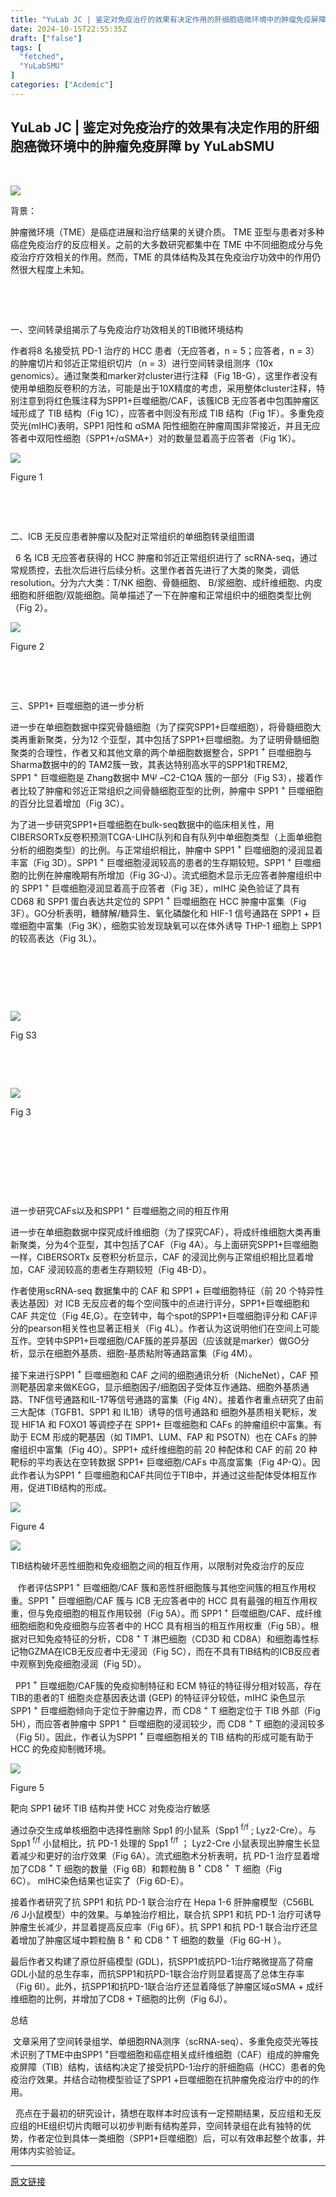 ```yaml
---
title: "YuLab JC | 鉴定对免疫治疗的效果有决定作用的肝细胞癌微环境中的肿瘤免疫屏障"
date: 2024-10-15T22:55:35Z
draft: ["false"]
tags: [
  "fetched",
  "YuLabSMU"
]
categories: ["Acdemic"]
---
```

YuLab JC | 鉴定对免疫治疗的效果有决定作用的肝细胞癌微环境中的肿瘤免疫屏障 by YuLabSMU
------
<div><p data-mpa-powered-by="yiban.io"><br></p><p><span><img data-imgfileid="100012538" data-ratio="1.28125" data-type="png" data-w="832" data-src="https://mmbiz.qpic.cn/mmbiz_png/MPBFtnFrw4kv6hPg7v4okVV85fibNAiacyIOXgYzkxYFC1aJ5yV6l0C6Fvib8L915epIJav0O8IPbwpQe1g84KJhg/640?wx_fmt=png" src="https://mmbiz.qpic.cn/mmbiz_png/MPBFtnFrw4kv6hPg7v4okVV85fibNAiacyIOXgYzkxYFC1aJ5yV6l0C6Fvib8L915epIJav0O8IPbwpQe1g84KJhg/640?wx_fmt=png"></span></p><p><span>背景：</span></p><p><span>肿瘤微环境（TME）是癌症进展和治疗结果的关键介质。 TME 亚型与患者对多种癌症免疫治疗的反应相关。之前的大多数研究都集中在 TME 中不同细胞成分与免疫治疗疗效相关的作用。然而，TME 的具体结构及其在免疫治疗功效中的作用仍然很大程度上未知。</span></p><p><span>          <p> </p></span></p><p><span>一、空间转录组揭示了与免疫治疗功效相关的TIB微环境结构</span>    <page></page></p><p><span>作者将8 名接受抗 PD-1 治疗的 HCC 患者（无应答者，n = 5；应答者，n = 3）的肿瘤切片和邻近正常组织切片（n = 3）进行空间转录组测序（10x genomics）。通过聚类和marker对cluster进行注释（Fig 1B-G），这里作者没有使用单细胞反卷积的方法，可能是出于10X精度的考虑，采用整体cluster注释，特别注意到将红色簇注释为SPP1+巨噬细胞/CAF，该簇ICB 无应答者中包围肿瘤区域形成了 TIB 结构（Fig 1C），应答者中则没有形成 TIB 结构（Fig 1F）。多重免疫荧光(mIHC)表明，SPP1 阳性和 αSMA 阳性细胞在肿瘤周围非常接近，并且无应答者中双阳性细胞（SPP1+/αSMA+）对的数量显着高于应答者（Fig 1K）。</span>    <page></page></p><p><span><img data-imgfileid="100012540" data-ratio="1.1972222222222222" data-type="jpeg" data-w="1080" data-src="https://mmbiz.qpic.cn/mmbiz_jpg/MPBFtnFrw4kv6hPg7v4okVV85fibNAiacyynOia4X9nEUhhniaCZsZQUrLYFlASewdLSJ8DkWrOLH41GZ8MjjsQ8ZA/640?wx_fmt=jpeg" src="https://mmbiz.qpic.cn/mmbiz_jpg/MPBFtnFrw4kv6hPg7v4okVV85fibNAiacyynOia4X9nEUhhniaCZsZQUrLYFlASewdLSJ8DkWrOLH41GZ8MjjsQ8ZA/640?wx_fmt=jpeg"></span><span></span></p><p><span>Figure 1</span></p><p><span>          <p> </p></span></p><p><span>二、ICB 无反应患者肿瘤以及配对正常组织的单细胞转录组图谱</span></p><p><span><span>  </span></span><span>6 名 ICB 无应答者获得的 HCC 肿瘤和邻近正常组织进行了 scRNA-seq，通过常规质控，去批次后进行后续分析。这里作者首先进行了大类的聚类，调低resolution。分为六大类：T/NK 细胞、骨髓细胞、 B/浆细胞、成纤维细胞、内皮细胞和肝细胞/双能细胞。简单描述了一下在肿瘤和正常组织中的细胞类型比例（Fig 2）。</span>    <page></page></p><p><span><img data-imgfileid="100012537" data-ratio="1.2092592592592593" data-type="jpeg" data-w="1080" data-src="https://mmbiz.qpic.cn/mmbiz_jpg/MPBFtnFrw4kv6hPg7v4okVV85fibNAiacyWmZT8bpEej4zQArmoonnib7Yl9FaYoGllS6Q1vv7sdedbiadqeeg9Vtg/640?wx_fmt=jpeg" src="https://mmbiz.qpic.cn/mmbiz_jpg/MPBFtnFrw4kv6hPg7v4okVV85fibNAiacyWmZT8bpEej4zQArmoonnib7Yl9FaYoGllS6Q1vv7sdedbiadqeeg9Vtg/640?wx_fmt=jpeg"></span><span></span></p><p><span>Figure 2</span></p><p><span>          <p> </p></span></p><p><span>三、SPP1+ 巨噬细胞的进一步分析</span></p><p><span>进一步在单细胞数据中探究骨髓细胞（为了探究SPP1+巨噬细胞），将骨髓细胞大类再重新聚类，分为12 个亚型，其中包括了SPP1+巨噬细胞。为了证明骨髓细胞聚类的合理性，作者又和其他文章的两个单细胞数据整合，SPP1 </span><span><sup>+</sup></span><span> 巨噬细胞与Sharma数据中的的 TAM2簇一致，其表达特别高水平的SPP1和TREM2, </span><span>SPP1 </span><span><sup>+</sup></span><span> 巨噬细胞是 Zhang数据中 MΨ –C2-C1QA 簇的一部分（Fig S3），接着作者比较了肿瘤和邻近正常组织之间骨髓细胞亚型的比例，肿瘤中 SPP1 </span><span><sup>+</sup></span><span> 巨噬细胞的百分比显着增加（Fig 3C）。</span>    <page></page></p><p><span>为了进一步研究SPP1+巨噬细胞在bulk-seq数据中的临床相关性，用CIBERSORTx反卷积预测TCGA-LIHC队列和自有队列中单细胞类型（上面单细胞分析的细胞类型）的比例。与正常组织相比，肿瘤中 SPP1 </span><span><sup>+</sup></span><span> 巨噬细胞的浸润显着丰富（Fig 3D）。SPP1 </span><span><sup>+</sup></span><span> 巨噬细胞浸润较高的患者的生存期较短。SPP1 </span><span><sup>+</sup></span><span> 巨噬细胞的比例在肿瘤晚期有所增加（Fig 3G-J）。流式细胞术显示无应答者肿瘤组织中的 SPP1 </span><span><sup>+</sup></span><span> 巨噬细胞浸润显着高于应答者（Fig 3E），mIHC 染色验证了具有 CD68 和 SPP1 蛋白表达共定位的 SPP1 </span><span><sup>+</sup></span><span> 巨噬细胞在 HCC 肿瘤中富集（Fig 3F）。GO分析表明，糖酵解/糖异生、氧化磷酸化和 HIF-1 信号通路在 SPP1 + 巨噬细胞中富集（Fig 3K），细胞实验发现缺氧可以在体外诱导 THP-1 细胞上 SPP1 的较高表达（Fig 3L）。</span></p><p><span>          <p> </p></span>    <page></page></p><p><span><img data-imgfileid="100012539" data-ratio="0.643956043956044" data-type="png" data-w="910" data-src="https://mmbiz.qpic.cn/mmbiz_png/MPBFtnFrw4kv6hPg7v4okVV85fibNAiacyT5ZUcN6pcib2Hw37Fd0kHATnCLicoE43AIrhJD0g52xSVVMTc30TyRgw/640?wx_fmt=png" src="https://mmbiz.qpic.cn/mmbiz_png/MPBFtnFrw4kv6hPg7v4okVV85fibNAiacyT5ZUcN6pcib2Hw37Fd0kHATnCLicoE43AIrhJD0g52xSVVMTc30TyRgw/640?wx_fmt=png"></span><span></span></p><p><span>Fig S3</span></p><p><span>          <p> </p></span></p><p><span><img data-imgfileid="100012536" data-ratio="1.0452358036573628" data-type="jpeg" data-w="1039" data-src="https://mmbiz.qpic.cn/mmbiz_jpg/MPBFtnFrw4kv6hPg7v4okVV85fibNAiacysd4BY6mdM8icplBbShgwWWTZ3hmsjlPbqn0KYasn3hQbWKtdoFXHkbA/640?wx_fmt=jpeg" src="https://mmbiz.qpic.cn/mmbiz_jpg/MPBFtnFrw4kv6hPg7v4okVV85fibNAiacysd4BY6mdM8icplBbShgwWWTZ3hmsjlPbqn0KYasn3hQbWKtdoFXHkbA/640?wx_fmt=jpeg"></span><span></span></p><p><span>Fig 3</span>    <page></page></p><p><span>          <p> </p></span></p><p><span>          <p> </p></span></p><p><span>进一步研究CAFs以及和SPP1 </span><span><sup>+</sup></span><span> 巨噬细胞之间的相互作用</span></p><p><span>进一步在单细胞数据中探究成纤维细胞（为了探究CAF），将成纤维细胞大类再重新聚类，分为4个亚型，其中包括了CAF（Fig 4A）。与上面研究SPP1+巨噬细胞一样，CIBERSORTx 反卷积分析显示，CAF 的浸润比例与正常组织相比显着增加，CAF 浸润较高的患者生存期较短（Fig 4B-D）。</span></p><p><span>作者使用scRNA-seq 数据集中的 CAF 和 SPP1 + 巨噬细胞特征（前 20 个特异性表达基因）对 ICB 无反应者的每个空间簇中的点进行评分，SPP1+巨噬细胞和 CAF 共定位（Fig 4E,G）。在空转中，每个spot的SPP1+巨噬细胞评分和 CAF评分的pearson相关性也显著正相关（Fig 4L）。作者认为这说明他们在空间上可能互作。空转中SPP1+巨噬细胞/CAF簇的差异基因（应该就是marker）做GO分析，显示在细胞外基质、细胞-基质粘附等通路富集（Fig 4M）。</span></p><p><span>接下来进行SPP1 </span><span><sup>+</sup></span><span> 巨噬细胞和 CAF 之间的细胞通讯分析（NicheNet），CAF 预测靶基因拿来做KEGG，显示细胞因子/细胞因子受体互作通路、细胞外基质通路、TNF信号通路和IL-17等信号通路的富集（Fig 4N）。接着作者重点研究了由前三大配体（TGFB1、SPP1 和 IL1B）诱导的信号通路和 细胞外基质相关靶标，发现 HIF1A 和 FOXO1 等调控子在 SPP1+ 巨噬细胞和 CAFs 的肿瘤组织中富集。有助于 ECM 形成的靶基因（如 TIMP1、LUM、FAP 和 PSOTN）也在 CAFs 的肿瘤组织中富集（Fig 4O）。SPP1+ 成纤维细胞的前 20 种配体和 CAF 的前 20 种靶标的平均表达在空转数据 SPP1+ 巨噬细胞/CAFs 中高度富集（Fig 4P-Q）。因此作者认为SPP1 </span><span><sup>+</sup></span><span> 巨噬细胞和CAF共同位于TIB中，并通过这些配体受体相互作用，促进TIB结构的形成。</span>    <page></page></p><p><span><img data-imgfileid="100012541" data-ratio="1.1769087523277468" data-type="jpeg" data-w="1074" data-src="https://mmbiz.qpic.cn/mmbiz_jpg/MPBFtnFrw4kv6hPg7v4okVV85fibNAiacySQ2R6cZwibm23GyEz4oj8D3YvOGUNzZF3ZcPbVDuhjM7VhibxColR8Pg/640?wx_fmt=jpeg" src="https://mmbiz.qpic.cn/mmbiz_jpg/MPBFtnFrw4kv6hPg7v4okVV85fibNAiacySQ2R6cZwibm23GyEz4oj8D3YvOGUNzZF3ZcPbVDuhjM7VhibxColR8Pg/640?wx_fmt=jpeg"></span><span></span></p><p><span>Figure 4</span>    <page></page></p><p><span><img data-imgfileid="100012542" data-ratio="0.6288515406162465" data-type="png" data-w="714" data-src="https://mmbiz.qpic.cn/mmbiz_png/MPBFtnFrw4kv6hPg7v4okVV85fibNAiacyu26D2Nia9rbTV7ymWIkdp12nYYtD1iaX5nljniazKMpPEGaPQQbQlczCg/640?wx_fmt=png" src="https://mmbiz.qpic.cn/mmbiz_png/MPBFtnFrw4kv6hPg7v4okVV85fibNAiacyu26D2Nia9rbTV7ymWIkdp12nYYtD1iaX5nljniazKMpPEGaPQQbQlczCg/640?wx_fmt=png"></span></p><p><span>TIB结构破坏恶性细胞和免疫细胞之间的相互作用，以限制对免疫治疗的反应</span></p><p><span> <span>  </span>作者评估SPP1 </span><span><sup>+</sup></span><span> 巨噬细胞/CAF 簇和恶性肝细胞簇与其他空间簇的相互作用权重。SPP1 </span><span><sup>+</sup></span><span> 巨噬细胞/CAF 簇与 ICB 无应答者中的 HCC 具有最强的相互作用权重，但与免疫细胞的相互作用较弱（Fig 5A）。而 SPP1 </span><span><sup>+</sup></span><span> 巨噬细胞/CAF、成纤维细胞细胞和免疫细胞与应答者中的 HCC 具有相当的相互作用权重（Fig 5B）。根据对已知免疫特征的分析，CD8 </span><span><sup>+</sup></span><span> T 淋巴细胞（CD3D 和 CD8A）和细胞毒性标记物GZMA在ICB无反应者中无浸润（Fig 5C），而在不具有TIB结构的ICB反应者中观察到免疫细胞浸润（Fig 5D）。</span></p><p><span><span>  </span>PP1 </span><span><sup>+</sup></span><span> 巨噬细胞/CAF簇的免疫抑制特征和 ECM 特征的特征得分相对较高，存在TIB的患者的T 细胞炎症基因表达谱 (GEP) 的特征评分较低，mIHC 染色显示 SPP1 </span><span><sup>+</sup></span><span> 巨噬细胞倾向于定位于肿瘤边界，而 CD8 </span><span><sup>+</sup></span><span> T 细胞定位于 TIB 外部（Fig 5H），而应答者肿瘤中 SPP1 </span><span><sup>+</sup></span><span> 巨噬细胞的浸润较少，而 CD8 </span><span><sup>+</sup></span><span> T 细胞的浸润较多（Fig 5I）。因此，作者认为SPP1 </span><span><sup>+</sup></span><span> 巨噬细胞相关的 TIB 结构的形成可能有助于 HCC 的免疫抑制微环境。</span>    <page></page></p><p><span><img data-imgfileid="100012543" data-ratio="1.2074074074074075" data-type="jpeg" data-w="1080" data-src="https://mmbiz.qpic.cn/mmbiz_jpg/MPBFtnFrw4kv6hPg7v4okVV85fibNAiacyHAXLHHkicNpKiaEfrw4LZrl1SbluacGo8zfA536tnMjnXnKxe7b0ueIg/640?wx_fmt=jpeg" src="https://mmbiz.qpic.cn/mmbiz_jpg/MPBFtnFrw4kv6hPg7v4okVV85fibNAiacyHAXLHHkicNpKiaEfrw4LZrl1SbluacGo8zfA536tnMjnXnKxe7b0ueIg/640?wx_fmt=jpeg"></span><span></span></p><p><span>Figure 5</span></p><p><span>靶向 SPP1 破坏 TIB 结构并使 HCC 对免疫治疗敏感</span></p><p><span>通过杂交生成单核细胞中选择性删除 Spp1 的小鼠系（Spp1 </span><span><sup>f/f</sup></span><span> ; Lyz2-Cre）。与 Spp1 </span><span><sup>f/f</sup></span><span> 小鼠相比，抗 PD-1 处理的 Spp1 </span><span><sup>f/f</sup></span><span> ； Lyz2-Cre 小鼠表现出肿瘤生长显着减少和更好的治疗效果（Fig 6A）。流式细胞术分析表明，抗 PD-1 治疗显着增加了CD8 </span><span><sup>+</sup></span><span> T 细胞的数量（Fig 6B）和颗粒酶 B </span><span><sup>+</sup></span><span> CD8 </span><span><sup>+</sup></span><span>  T 细胞（Fig 6C）。 mIHC染色结果也证实了（Fig 6D-E）。</span>    <page></page></p><p><span>接着作者研究了抗 SPP1 和抗 PD-1 联合治疗在 Hepa 1-6 肝肿瘤模型（C56BL /6 J小鼠模型）中的效果。与单独治疗相比，联合抗 SPP1 和抗 PD-1 治疗可诱导肿瘤生长减少，并显着提高反应率（Fig 6F）。抗 SPP1 和抗 PD-1 联合治疗还显着增加了肿瘤区域中颗粒酶 B </span><span><sup>+</sup></span><span> 和 CD8 </span><span><sup>+</sup></span><span> T 细胞的数量（Fig 6G-H ）。</span></p><p><span>最后作者又构建了原位肝癌模型 (GDL)，抗SPP1或抗PD-1治疗略微提高了荷瘤GDL小鼠的总生存率，而抗SPP1和抗PD-1联合治疗则显着提高了总体生存率（Fig 6I）。此外，抗SPP1和抗PD-1联合治疗还显着降低了肿瘤区域αSMA + 成纤维细胞的比例，并增加了CD8 + T细胞的比例（Fig 6J）。</span></p><p><span>总结</span></p><p><span><span> </span>文章采用了空间转录组学、单细胞RNA测序（scRNA-seq）、多重免疫荧光等技术识别了TME中由SPP1 </span><span><sup>+</sup></span><span>巨噬细胞和癌症相关成纤维细胞（CAF）组成的肿瘤免疫屏障（TIB）结构，该结构决定了接受抗PD-1治疗的肝细胞癌（HCC）患者的免疫治疗效果。并结合动物模型验证了SPP1 +巨噬细胞在抗肿瘤免疫治疗中的的作用。</span></p><p><span><span>  </span>亮点在于最初的研究设计，猜想在取样本时应该有一定预期结果，反应组和无反应组的HE组织切片肉眼可以初步判断有结构差异，空间转录组在此有独特的优势，作者定位到具体一类细胞（SPP1+巨噬细胞）后，可以有效串起整个故事，并用体内实验验证。</span>    <page></page></p><p><mp-style-type data-value="3"></mp-style-type></p></div>  
<hr>
<a href="https://mp.weixin.qq.com/s/QDnp3PT8Pu69eU7nsCPRhA",target="_blank" rel="noopener noreferrer">原文链接</a>
